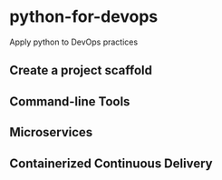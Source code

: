 # python-for-devops
Apply python to DevOps practices

## Create a project scaffold

## Command-line Tools

## Microservices

## Containerized Continuous Delivery
